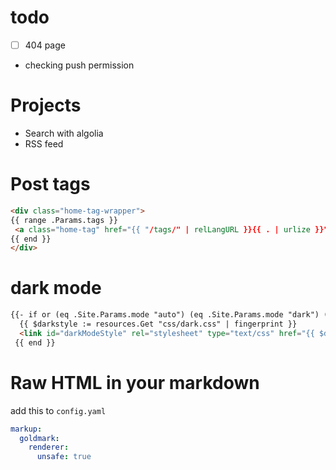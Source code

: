 # todo

- [ ] 404 page
- checking push permission

# Projects

- Search with algolia
- RSS feed

# Post tags

```html
<div class="home-tag-wrapper">
{{ range .Params.tags }}
 <a class="home-tag" href="{{ "/tags/" | relLangURL }}{{ . | urlize }}">{{ . }}</a>
{{ end }}
</div>
```

# dark mode

```html
{{- if or (eq .Site.Params.mode "auto") (eq .Site.Params.mode "dark") (eq .Site.Params.mode "toggle") -}}
  {{ $darkstyle := resources.Get "css/dark.css" | fingerprint }}
  <link id="darkModeStyle" rel="stylesheet" type="text/css" href="{{ $darkstyle.Permalink }}" {{ if eq .Site.Params.mode "auto" }}media="(prefers-color-scheme: dark)"{{ end }} {{ if eq .Site.Params.mode "toggle" }}disabled{{ end }} />
 {{ end }}
```

# Raw HTML in your markdown

add this to `config.yaml`

```yaml
markup:
  goldmark:
    renderer:
      unsafe: true
```
